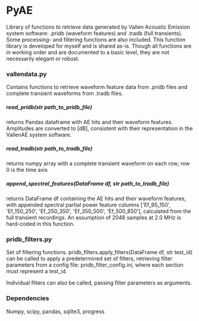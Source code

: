 # PyAE
Library of functions to retrieve data generated by Vallen Acoustic Emission system software: .pridb (waveform features) and .tradb (full transients). Some processing- and filtering functions are also included. This function library is developed for myself and is shared as-is. Though all functions are in working order and are documented to a basic level, they are not necessarily elegant or robust.

### vallendata.py
Contains functions to retrieve waveform feature data from .pridb files and complete transient waveforms from .tradb files.

##### read_pridb(str path_to_pridb_file)
returns Pandas dataframe with AE hits and their waveform features. Amplitudes are converted to [dB], consistent with their representation in the VallenAE system software.

##### read_tradb(str path_to_tradb_file)
returns numpy array with a complete transient waveform on each row; row 0 is the time axis

##### append_spectral_features(DataFrame df, str path_to_tradb_file)
returns DataFrame df containing the AE hits and their waveform features, with appended spectral partial power feature columns ['Ef_95_150', 'Ef_150_250', 'Ef_250_350', 'Ef_350_500', 'Ef_500_850'], calculated from the full transient recordings.
An assumption of 2048 samples at 2.0 MHz is hard-coded in this function.

### pridb_filters.py
Set of filtering functions. pridb_filters.apply_filters(DataFrame df, str test_id) can be called to apply a predetermined set of filters, retrieving filter parameters from a config file: pridb_filter_config.ini, where each section must represent a test_id.

Individual filters can also be called, passing filter parameters as arguments.


### Dependencies
Numpy, scipy, pandas, sqlite3, progress
